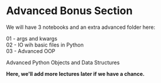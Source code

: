 # Advanced Bonus Section

We will have 3 notebooks and an extra advanced folder here:

01 - args and kwargs  
02 - IO wih basic files in Python  
03 - Advanced OOP

Advanced Python Objects and Data Structures

**Here, we'll add more lectures later if we have a chance.**
